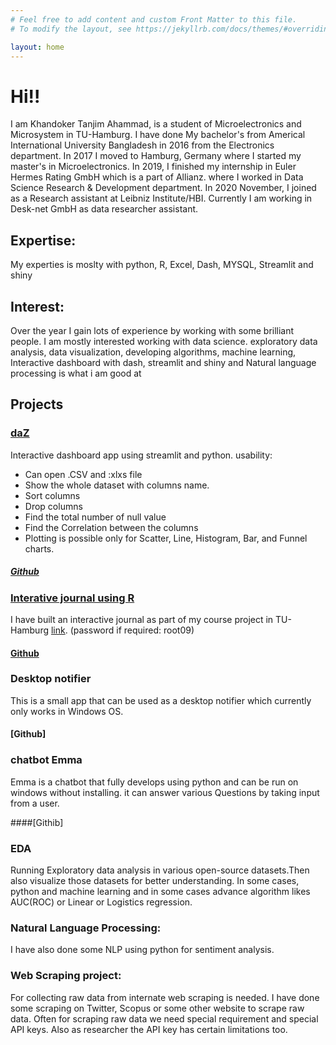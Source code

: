 ```yaml
---
# Feel free to add content and custom Front Matter to this file.
# To modify the layout, see https://jekyllrb.com/docs/themes/#overriding-theme-defaults

layout: home
---
```

# Hi!!

I am Khandoker Tanjim Ahammad, is a student of Microelectronics and Microsystem in TU-Hamburg. I have done My bachelor's from Americal International University Bangladesh in 2016 from the Electronics department. In 2017 I moved to Hamburg, Germany where I started my master's in Microelectronics. In 2019, I finished my internship in Euler Hermes Rating GmbH which is a part of Allianz. where I worked in Data Science Research & Development department. In 2020 November, I joined as a Research assistant at Leibniz Institute/HBI. Currently I am working in Desk-net GmbH as data researcher assistant.

## Expertise:
My experties is moslty with python, R, Excel, Dash, MYSQL, Streamlit and shiny 

## Interest: 

Over the year I gain lots of experience by working with some brilliant people. 
I am mostly interested working with data science.
exploratory data analysis, data visualization, 
developing algorithms, machine learning, Interactive dashboard with dash, streamlit and shiny and  Natural language processing is what i am good at


## Projects

### [daZ](https://dazdashboard.herokuapp.com/)

Interactive dashboard app using streamlit and python.
usability:
- Can open .CSV and :xlxs file
- Show the whole dataset with columns name. 
- Sort columns
- Drop columns 
- Find the total number of null value
- Find the Correlation between the columns 
- Plotting is possible only for Scatter, Line, Histogram, Bar, and Funnel charts.
##### [Github](https://github.com/Khandoker09/daZ)

### [Interative journal using R]()

I have built an interactive journal as part of my course project in TU-Hamburg  [link](https://tuhhstartupengineers.github.io/ds_basics-Khandoker09/). (password if required: root09)
#### [Github](https://github.com/TUHHStartupEngineers/ds_basics-Khandoker09)


### Desktop notifier

This is a small app that can be used as a desktop notifier which currently only works in Windows OS. 

#### [Github]

### chatbot Emma

Emma is a chatbot that fully develops using python and can be run on windows without installing. it can answer various Questions by taking input from a user.

####[Githib]

### EDA

Running Exploratory data analysis in various open-source datasets.Then also visualize those datasets for better understanding. In some cases, python and machine learning and in some cases advance algorithm likes AUC(ROC) or Linear or Logistics regression.

### Natural Language Processing:

I have also done some NLP using python for sentiment analysis.

### Web Scraping project:

For collecting raw data from internate web scraping is needed. I have done some scraping on Twitter, Scopus or some other website to scrape raw data. Often for scraping raw data we need special requirement and special API keys. Also as researcher the API key has certain limitations too. 
